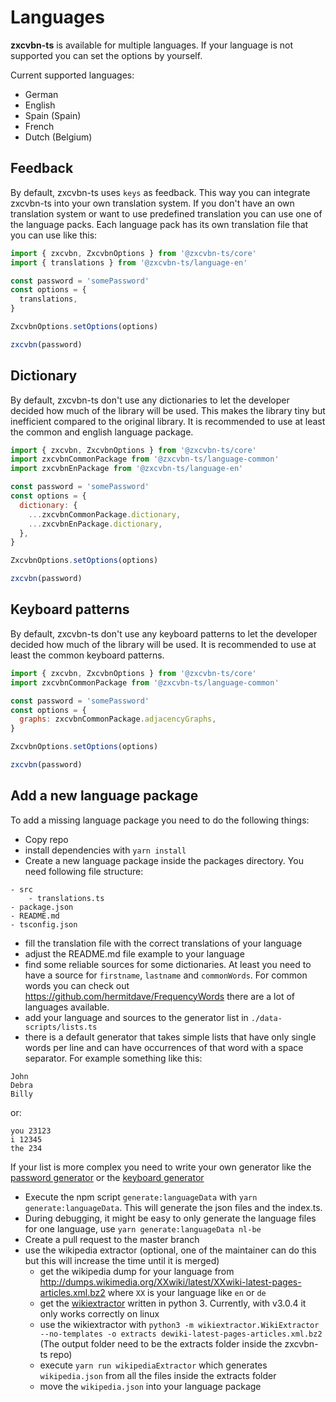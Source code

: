 # Languages

**zxcvbn-ts** is available for multiple languages. If your language is not supported you can set the options by yourself.

Current supported languages:

- German
- English
- Spain (Spain)
- French
- Dutch (Belgium)

## Feedback

By default, zxcvbn-ts uses `keys` as feedback. This way you can integrate zxcvbn-ts into your own translation system.
If you don't have an own translation system or want to use predefined translation you can use one of the language packs.
Each language pack has its own translation file that you can use like this:

```js
import { zxcvbn, ZxcvbnOptions } from '@zxcvbn-ts/core'
import { translations } from '@zxcvbn-ts/language-en'

const password = 'somePassword'
const options = {
  translations,
}

ZxcvbnOptions.setOptions(options)

zxcvbn(password)
```

## Dictionary

By default, zxcvbn-ts don't use any dictionaries to let the developer decided how much of the library will be used.
This makes the library tiny but inefficient compared to the original library.
It is recommended to use at least the common and english language package.

```js
import { zxcvbn, ZxcvbnOptions } from '@zxcvbn-ts/core'
import zxcvbnCommonPackage from '@zxcvbn-ts/language-common'
import zxcvbnEnPackage from '@zxcvbn-ts/language-en'

const password = 'somePassword'
const options = {
  dictionary: {
    ...zxcvbnCommonPackage.dictionary,
    ...zxcvbnEnPackage.dictionary,
  },
}

ZxcvbnOptions.setOptions(options)

zxcvbn(password)
```

## Keyboard patterns

By default, zxcvbn-ts don't use any keyboard patterns to let the developer decided how much of the library will be used.
It is recommended to use at least the common keyboard patterns.

```js
import { zxcvbn, ZxcvbnOptions } from '@zxcvbn-ts/core'
import zxcvbnCommonPackage from '@zxcvbn-ts/language-common'

const password = 'somePassword'
const options = {
  graphs: zxcvbnCommonPackage.adjacencyGraphs,
}

ZxcvbnOptions.setOptions(options)

zxcvbn(password)
```

## Add a new language package

To add a missing language package you need to do the following things:

- Copy repo
- install dependencies with `yarn install`
- Create a new language package inside the packages directory. You need following file structure:

```
- src
    - translations.ts
- package.json
- README.md
- tsconfig.json
```

- fill the translation file with the correct translations of your language
- adjust the README.md file example to your language
- find some reliable sources for some dictionaries. At least you need to have a source for `firstname`, `lastname` and `commonWords`.
  For common words you can check out https://github.com/hermitdave/FrequencyWords there are a lot of languages available.
- add your language and sources to the generator list in `./data-scripts/lists.ts`
- there is a default generator that takes simple lists that have only single words per line and can have occurrences of that word with a space separator.
  For example something like this:

```
John
Debra
Billy
```

or:

```
you 23123
i 12345
the 234
```

If your list is more complex you need to write your own generator like the [password generator](./data-scripts/_generators/PasswordGenerator.ts) or the [keyboard generator](./data-scripts/_generators/KeyboardAdjacencyGraph.ts)

- Execute the npm script `generate:languageData` with `yarn generate:languageData`. This will generate the json files and the index.ts.
- During debugging, it might be easy to only generate the language files for one language, use `yarn generate:languageData nl-be`
- Create a pull request to the master branch
- use the wikipedia extractor (optional, one of the maintainer can do this but this will increase the time until it is merged)
  - get the wikipedia dump for your language from http://dumps.wikimedia.org/XXwiki/latest/XXwiki-latest-pages-articles.xml.bz2 where `XX` is your language like `en` or `de`
  - get the [wikiextractor](https://github.com/attardi/wikiextractor) written in python 3. Currently, with v3.0.4 it only works correctly on linux
  - use the wikiextractor with `python3 -m wikiextractor.WikiExtractor --no-templates -o extracts dewiki-latest-pages-articles.xml.bz2` (The output folder need to be the extracts folder inside the zxcvbn-ts repo)
  - execute `yarn run wikipediaExtractor` which generates `wikipedia.json` from all the files inside the extracts folder
  - move the `wikipedia.json` into your language package
